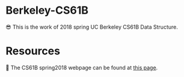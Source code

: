 # Berkeley-CS61B
😎 This is the work of 2018 spring UC Berkeley CS61B Data Structure.  

# Resources
📖 The CS61B spring2018 webpage can be found at [this page](https://sp18.datastructur.es/).



